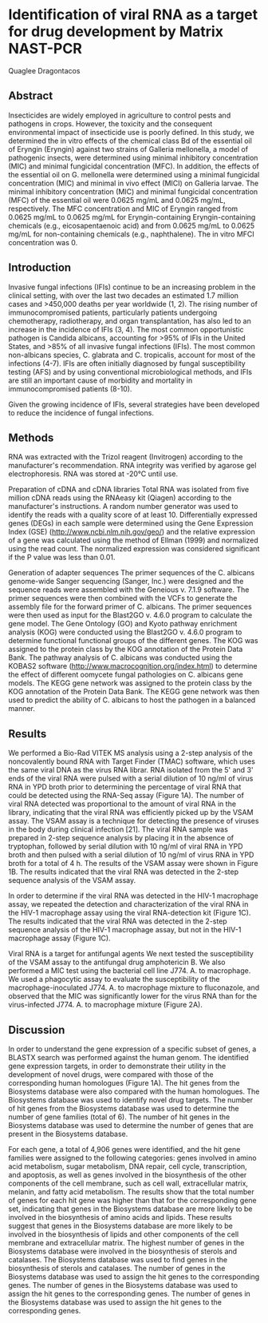 # Identification of viral RNA as a target for drug development by Matrix NAST-PCR
Quaglee Dragontacos


## Abstract
Insecticides are widely employed in agriculture to control pests and pathogens in crops. However, the toxicity and the consequent environmental impact of insecticide use is poorly defined. In this study, we determined the in vitro effects of the chemical class Bd of the essential oil of Eryngin (Eryngin) against two strains of Galleria mellonella, a model of pathogenic insects, were determined using minimal inhibitory concentration (MIC) and minimal fungicidal concentration (MFC). In addition, the effects of the essential oil on G. mellonella were determined using a minimal fungicidal concentration (MIC) and minimal in vivo effect (MICI) on Galleria larvae. The minimal inhibitory concentration (MIC) and minimal fungicidal concentration (MFC) of the essential oil were 0.0625 mg/mL and 0.0625 mg/mL, respectively. The MFC concentration and MIC of Eryngin ranged from 0.0625 mg/mL to 0.0625 mg/mL for Eryngin-containing Eryngin-containing chemicals (e.g., eicosapentaenoic acid) and from 0.0625 mg/mL to 0.0625 mg/mL for non-containing chemicals (e.g., naphthalene). The in vitro MFCI concentration was 0.


## Introduction
Invasive fungal infections (IFIs) continue to be an increasing problem in the clinical setting, with over the last two decades an estimated 1.7 million cases and >450,000 deaths per year worldwide (1, 2). The rising number of immunocompromised patients, particularly patients undergoing chemotherapy, radiotherapy, and organ transplantation, has also led to an increase in the incidence of IFIs (3, 4). The most common opportunistic pathogen is Candida albicans, accounting for >95% of IFIs in the United States, and >85% of all invasive fungal infections (IFIs). The most common non-albicans species, C. glabrata and C. tropicalis, account for most of the infections (4-7). IFIs are often initially diagnosed by fungal susceptibility testing (AFS) and by using conventional microbiological methods, and IFIs are still an important cause of morbidity and mortality in immunocompromised patients (8-10).

Given the growing incidence of IFIs, several strategies have been developed to reduce the incidence of fungal infections.


## Methods
RNA was extracted with the Trizol reagent (Invitrogen) according to the manufacturer's recommendation. RNA integrity was verified by agarose gel electrophoresis. RNA was stored at -20°C until use.

Preparation of cDNA and cDNA libraries
Total RNA was isolated from five million cDNA reads using the RNAeasy kit (Qiagen) according to the manufacturer's instructions. A random number generator was used to identify the reads with a quality score of at least 10. Differentially expressed genes (DEGs) in each sample were determined using the Gene Expression Index (GSE) (http://www.ncbi.nlm.nih.gov/geo/) and the relative expression of a gene was calculated using the method of Ellman (1999) and normalized using the read count. The normalized expression was considered significant if the P value was less than 0.01.

Generation of adapter sequences
The primer sequences of the C. albicans genome-wide Sanger sequencing (Sanger, Inc.) were designed and the sequence reads were assembled with the Geneious v. 7.1.9 software. The primer sequences were then combined with the VCFs to generate the assembly file for the forward primer of C. albicans. The primer sequences were then used as input for the Blast2GO v. 4.6.0 program to calculate the gene model. The Gene Ontology (GO) and Kyoto pathway enrichment analysis (KOG) were conducted using the Blast2GO v. 4.6.0 program to determine functional functional groups of the different genes. The KOG was assigned to the protein class by the KOG annotation of the Protein Data Bank. The pathway analysis of C. albicans was conducted using the KOBAS2 software (http://www.macrocognition.org/index.html) to determine the effect of different oomycete fungal pathologies on C. albicans gene models. The KEGG gene network was assigned to the protein class by the KOG annotation of the Protein Data Bank. The KEGG gene network was then used to predict the ability of C. albicans to host the pathogen in a balanced manner.


## Results
We performed a Bio-Rad VITEK MS analysis using a 2-step analysis of the noncovalently bound RNA with Target Finder (TMAC) software, which uses the same viral DNA as the virus RNA librar. RNA isolated from the 5' and 3' ends of the viral RNA were pulsed with a serial dilution of 10 ng/ml of virus RNA in YPD broth prior to determining the percentage of viral RNA that could be detected using the RNA-Seq assay (Figure 1A). The number of viral RNA detected was proportional to the amount of viral RNA in the library, indicating that the viral RNA was efficiently picked up by the VSAM assay. The VSAM assay is a technique for detecting the presence of viruses in the body during clinical infection [21]. The viral RNA sample was prepared in 2-step sequence analysis by placing it in the absence of tryptophan, followed by serial dilution with 10 ng/ml of viral RNA in YPD broth and then pulsed with a serial dilution of 10 ng/ml of virus RNA in YPD broth for a total of 4 h. The results of the VSAM assay were shown in Figure 1B. The results indicated that the viral RNA was detected in the 2-step sequence analysis of the VSAM assay.

In order to determine if the viral RNA was detected in the HIV-1 macrophage assay, we repeated the detection and characterization of the viral RNA in the HIV-1 macrophage assay using the viral RNA-detection kit (Figure 1C). The results indicated that the viral RNA was detected in the 2-step sequence analysis of the HIV-1 macrophage assay, but not in the HIV-1 macrophage assay (Figure 1C).

Viral RNA is a target for antifungal agents
We next tested the susceptibility of the VSAM assay to the antifungal drug amphotericin B. We also performed a MIC test using the bacterial cell line J774. A. to macrophage. We used a phagocytic assay to evaluate the susceptibility of the macrophage-inoculated J774. A. to macrophage mixture to fluconazole, and observed that the MIC was significantly lower for the virus RNA than for the virus-infected J774. A. to macrophage mixture (Figure 2A).


## Discussion
In order to understand the gene expression of a specific subset of genes, a BLASTX search was performed against the human genom. The identified gene expression targets, in order to demonstrate their utility in the development of novel drugs, were compared with those of the corresponding human homologues (Figure 1A). The hit genes from the Biosystems database were also compared with the human homologues. The Biosystems database was used to identify novel drug targets. The number of hit genes from the Biosystems database was used to determine the number of gene families (total of 6). The number of hit genes in the Biosystems database was used to determine the number of genes that are present in the Biosystems database.

For each gene, a total of 4,906 genes were identified, and the hit gene families were assigned to the following categories: genes involved in amino acid metabolism, sugar metabolism, DNA repair, cell cycle, transcription, and apoptosis, as well as genes involved in the biosynthesis of the other components of the cell membrane, such as cell wall, extracellular matrix, melanin, and fatty acid metabolism. The results show that the total number of genes for each hit gene was higher than that for the corresponding gene set, indicating that genes in the Biosystems database are more likely to be involved in the biosynthesis of amino acids and lipids. These results suggest that genes in the Biosystems database are more likely to be involved in the biosynthesis of lipids and other components of the cell membrane and extracellular matrix. The highest number of genes in the Biosystems database were involved in the biosynthesis of sterols and catalases. The Biosystems database was used to find genes in the biosynthesis of sterols and catalases. The number of genes in the Biosystems database was used to assign the hit genes to the corresponding genes. The number of genes in the Biosystems database was used to assign the hit genes to the corresponding genes. The number of genes in the Biosystems database was used to assign the hit genes to the corresponding genes.
